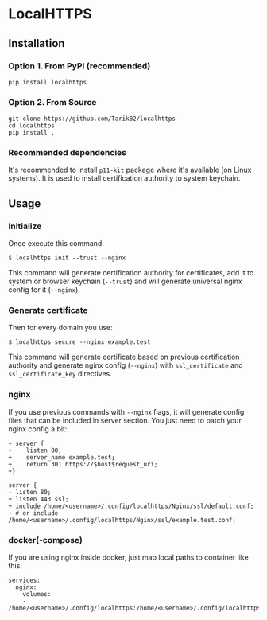 # LocalHTTPS

## Installation

### Option 1. From PyPI (recommended)

```
pip install localhttps
```

### Option 2. From Source

```
git clone https://github.com/Tarik02/localhttps
cd localhttps
pip install .
```

### Recommended dependencies

It's recommended to install `p11-kit` package where it's available (on Linux systems). It is used to install certification authority to system keychain.

## Usage

### Initialize

Once execute this command:
```
$ localhttps init --trust --nginx
```

This command will generate certification authority for certificates, add it to system or browser keychain (`--trust`) and will generate universal nginx config for it (`--nginx`).


### Generate certificate

Then for every domain you use:
```
$ localhttps secure --nginx example.test
```

This command will generate certificate based on previous certification authority and generate nginx config (`--nginx`) with `ssl_certificate` and `ssl_certificate_key` directives.

### nginx

If you use previous commands with `--nginx` flags, it will generate config files that can be included in server section. You just need to patch your nginx config a bit:
```
+ server {
+    listen 80;
+    server_name example.test;
+    return 301 https://$host$request_uri;
+}

server {
- listen 80;
+ listen 443 ssl;
+ include /home/<username>/.config/localhttps/Nginx/ssl/default.conf;
+ # or include /home/<username>/.config/localhttps/Nginx/ssl/example.test.conf;
```

### docker(-compose)

If you are using nginx inside docker, just map local paths to container like this:
```
services:
  nginx:
    volumes:
    - /home/<username>/.config/localhttps:/home/<username>/.config/localhttps
```
